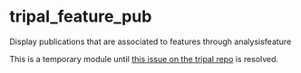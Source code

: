 # tripal_feature_pub
Display publications that are associated to features through analysisfeature

This is a temporary module until [this issue on the tripal repo](https://github.com/tripal/tripal/issues/876) is resolved.
